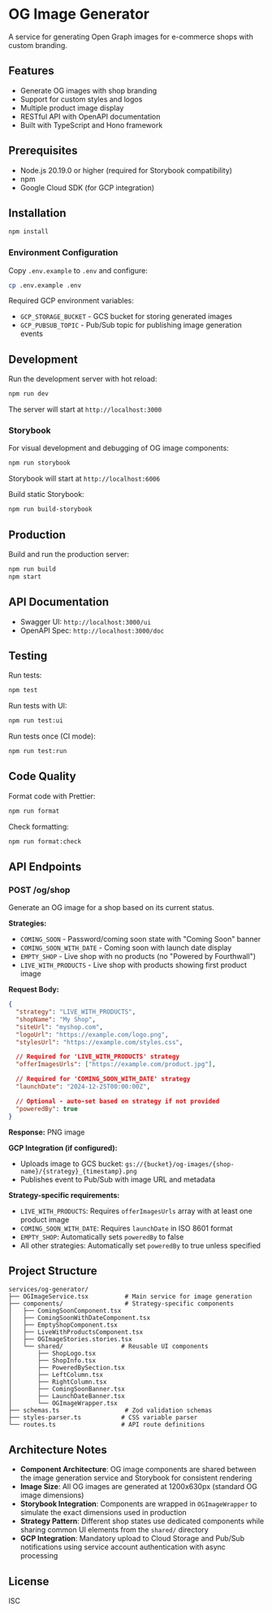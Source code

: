 # OG Image Generator

A service for generating Open Graph images for e-commerce shops with custom branding.

## Features

- Generate OG images with shop branding
- Support for custom styles and logos
- Multiple product image display
- RESTful API with OpenAPI documentation
- Built with TypeScript and Hono framework

## Prerequisites

- Node.js 20.19.0 or higher (required for Storybook compatibility)
- npm
- Google Cloud SDK (for GCP integration)

## Installation

```bash
npm install
```

### Environment Configuration

Copy `.env.example` to `.env` and configure:

```bash
cp .env.example .env
```

Required GCP environment variables:
- `GCP_STORAGE_BUCKET` - GCS bucket for storing generated images
- `GCP_PUBSUB_TOPIC` - Pub/Sub topic for publishing image generation events

## Development

Run the development server with hot reload:

```bash
npm run dev
```

The server will start at `http://localhost:3000`

### Storybook

For visual development and debugging of OG image components:

```bash
npm run storybook
```

Storybook will start at `http://localhost:6006`

Build static Storybook:

```bash
npm run build-storybook
```

## Production

Build and run the production server:

```bash
npm run build
npm start
```

## API Documentation

- Swagger UI: `http://localhost:3000/ui`
- OpenAPI Spec: `http://localhost:3000/doc`

## Testing

Run tests:

```bash
npm test
```

Run tests with UI:

```bash
npm run test:ui
```

Run tests once (CI mode):

```bash
npm run test:run
```

## Code Quality

Format code with Prettier:

```bash
npm run format
```

Check formatting:

```bash
npm run format:check
```

## API Endpoints

### POST /og/shop

Generate an OG image for a shop based on its current status.

**Strategies:**

- `COMING_SOON` - Password/coming soon state with "Coming Soon" banner
- `COMING_SOON_WITH_DATE` - Coming soon with launch date display
- `EMPTY_SHOP` - Live shop with no products (no "Powered by Fourthwall")
- `LIVE_WITH_PRODUCTS` - Live shop with products showing first product image

**Request Body:**

```json
{
  "strategy": "LIVE_WITH_PRODUCTS",
  "shopName": "My Shop",
  "siteUrl": "myshop.com",
  "logoUrl": "https://example.com/logo.png",
  "stylesUrl": "https://example.com/styles.css",

  // Required for 'LIVE_WITH_PRODUCTS' strategy
  "offerImagesUrls": ["https://example.com/product.jpg"],

  // Required for 'COMING_SOON_WITH_DATE' strategy
  "launchDate": "2024-12-25T00:00:00Z",

  // Optional - auto-set based on strategy if not provided
  "poweredBy": true
}
```

**Response:** PNG image

**GCP Integration (if configured):**
- Uploads image to GCS bucket: `gs://{bucket}/og-images/{shop-name}/{strategy}_{timestamp}.png`
- Publishes event to Pub/Sub with image URL and metadata

**Strategy-specific requirements:**

- `LIVE_WITH_PRODUCTS`: Requires `offerImagesUrls` array with at least one product image
- `COMING_SOON_WITH_DATE`: Requires `launchDate` in ISO 8601 format
- `EMPTY_SHOP`: Automatically sets `poweredBy` to false
- All other strategies: Automatically set `poweredBy` to true unless specified

## Project Structure

```
services/og-generator/
├── OGImageService.tsx          # Main service for image generation
├── components/                 # Strategy-specific components
│   ├── ComingSoonComponent.tsx
│   ├── ComingSoonWithDateComponent.tsx
│   ├── EmptyShopComponent.tsx
│   ├── LiveWithProductsComponent.tsx
│   ├── OGImageStories.stories.tsx
│   └── shared/                # Reusable UI components
│       ├── ShopLogo.tsx
│       ├── ShopInfo.tsx
│       ├── PoweredBySection.tsx
│       ├── LeftColumn.tsx
│       ├── RightColumn.tsx
│       ├── ComingSoonBanner.tsx
│       ├── LaunchDateBanner.tsx
│       └── OGImageWrapper.tsx
├── schemas.ts                  # Zod validation schemas
├── styles-parser.ts           # CSS variable parser
└── routes.ts                  # API route definitions
```

## Architecture Notes

- **Component Architecture**: OG image components are shared between the image generation service and Storybook for consistent rendering
- **Image Size**: All OG images are generated at 1200x630px (standard OG image dimensions)
- **Storybook Integration**: Components are wrapped in `OGImageWrapper` to simulate the exact dimensions used in production
- **Strategy Pattern**: Different shop states use dedicated components while sharing common UI elements from the `shared/` directory
- **GCP Integration**: Mandatory upload to Cloud Storage and Pub/Sub notifications using service account authentication with async processing

## License

ISC
